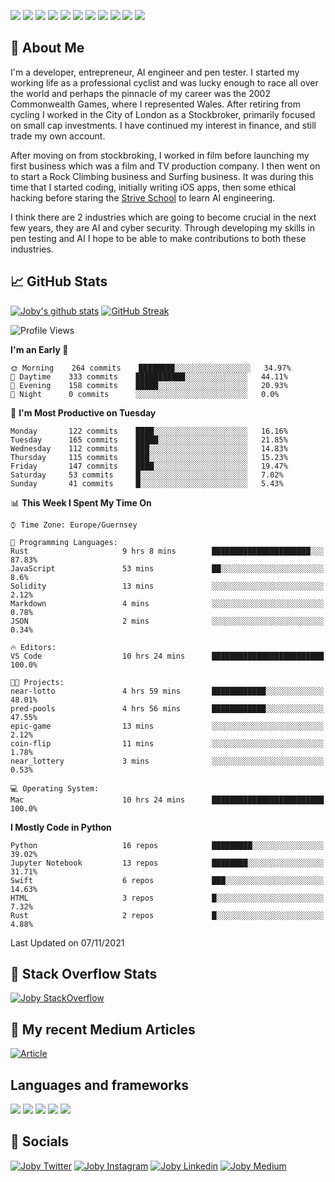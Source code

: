 ![](https://img.shields.io/badge/iOS-000000?style=for-the-badge&logo=ios&logoColor=white)
![](https://img.shields.io/badge/Python-3776AB?style=for-the-badge&logo=python&logoColor=white)
![](https://img.shields.io/badge/Swift-FA7343?style=for-the-badge&logo=swift&logoColor=white)
![](https://img.shields.io/badge/Bootstrap-563D7C?style=for-the-badge&logo=bootstrap&logoColor=white)
![](https://img.shields.io/badge/MongoDB-4EA94B?style=for-the-badge&logo=mongodb&logoColor=white)
![](https://img.shields.io/badge/Heroku-430098?style=for-the-badge&logo=heroku&logoColor=white)
[![](https://img.shields.io/badge/Stack_Overflow-FE7A16?style=for-the-badge&logo=stack-overflow&logoColor=white)](https://stackoverflow.com/users/7301801/joby)
[![](https://img.shields.io/badge/LinkedIn-0077B5?style=for-the-badge&logo=linkedin&logoColor=white)](https://www.linkedin.com/in/jobyi/)
[![](https://img.shields.io/badge/Twitter-1DA1F2?style=for-the-badge&logo=twitter&logoColor=white)](https://twitter.com/Jobyid)
[![](https://img.shields.io/badge/Instagram-E4405F?style=for-the-badge&logo=instagram&logoColor=white)](https://www.instagram.com/jobyid/)
[![](https://img.shields.io/badge/Medium-12100E?style=for-the-badge&logo=medium&logoColor=white)](https://jobyid.medium.com)

## &#x1f; About Me

I'm a developer, entrepreneur, AI engineer and pen tester.
I started my working life as a professional cyclist and was lucky enough to race all over the world and perhaps the pinnacle of my career was the 2002 Commonwealth Games, where I represented Wales.
After retiring from cycling I worked in the City of London as a Stockbroker, primarily focused on small cap investments. I have continued my interest in finance, and still trade my own account.

After moving on from stockbroking, I worked in film before launching my first business which was a film and TV production company. I then went on to start a Rock Climbing business and Surfing business. It was during this time that I started coding, initially writing iOS apps, then some ethical hacking before staring the [Strive School](https://strive.school) to learn AI engineering. 

I think there are 2 industries which are going to become crucial in the next few years, they are AI and cyber security. Through developing my skills in pen testing and AI I hope to be able to make contributions to both these industries. 

## &#x1f4c8; GitHub Stats

[![Joby's github stats](https://github-readme-stats.vercel.app/api?username=jobyid&count_private=true&show_icons=true&theme=radical)](https://github.com/anuraghazra/github-readme-stats) [![GitHub Streak](https://github-readme-streak-stats.herokuapp.com/?user=jobyid&theme=dark)](https://github.com/DenverCoder1/github-readme-streak-stats)

<!--START_SECTION:waka-->
![Profile Views](http://img.shields.io/badge/Profile%20Views-1-blue)

**I'm an Early 🐤** 

```text
🌞 Morning    264 commits    ████████░░░░░░░░░░░░░░░░░   34.97% 
🌆 Daytime    333 commits    ███████████░░░░░░░░░░░░░░   44.11% 
🌃 Evening    158 commits    █████░░░░░░░░░░░░░░░░░░░░   20.93% 
🌙 Night      0 commits      ░░░░░░░░░░░░░░░░░░░░░░░░░   0.0%

```
📅 **I'm Most Productive on Tuesday** 

```text
Monday       122 commits    ████░░░░░░░░░░░░░░░░░░░░░   16.16% 
Tuesday      165 commits    █████░░░░░░░░░░░░░░░░░░░░   21.85% 
Wednesday    112 commits    ███░░░░░░░░░░░░░░░░░░░░░░   14.83% 
Thursday     115 commits    ███░░░░░░░░░░░░░░░░░░░░░░   15.23% 
Friday       147 commits    ████░░░░░░░░░░░░░░░░░░░░░   19.47% 
Saturday     53 commits     █░░░░░░░░░░░░░░░░░░░░░░░░   7.02% 
Sunday       41 commits     █░░░░░░░░░░░░░░░░░░░░░░░░   5.43%

```


📊 **This Week I Spent My Time On** 

```text
⌚︎ Time Zone: Europe/Guernsey

💬 Programming Languages: 
Rust                     9 hrs 8 mins        ██████████████████████░░░   87.83% 
JavaScript               53 mins             ██░░░░░░░░░░░░░░░░░░░░░░░   8.6% 
Solidity                 13 mins             ░░░░░░░░░░░░░░░░░░░░░░░░░   2.12% 
Markdown                 4 mins              ░░░░░░░░░░░░░░░░░░░░░░░░░   0.78% 
JSON                     2 mins              ░░░░░░░░░░░░░░░░░░░░░░░░░   0.34%

🔥 Editors: 
VS Code                  10 hrs 24 mins      █████████████████████████   100.0%

🐱‍💻 Projects: 
near-lotto               4 hrs 59 mins       ████████████░░░░░░░░░░░░░   48.01% 
pred-pools               4 hrs 56 mins       ████████████░░░░░░░░░░░░░   47.55% 
epic-game                13 mins             ░░░░░░░░░░░░░░░░░░░░░░░░░   2.12% 
coin-flip                11 mins             ░░░░░░░░░░░░░░░░░░░░░░░░░   1.78% 
near_lottery             3 mins              ░░░░░░░░░░░░░░░░░░░░░░░░░   0.53%

💻 Operating System: 
Mac                      10 hrs 24 mins      █████████████████████████   100.0%

```

**I Mostly Code in Python** 

```text
Python                   16 repos            █████████░░░░░░░░░░░░░░░░   39.02% 
Jupyter Notebook         13 repos            ████████░░░░░░░░░░░░░░░░░   31.71% 
Swift                    6 repos             ███░░░░░░░░░░░░░░░░░░░░░░   14.63% 
HTML                     3 repos             █░░░░░░░░░░░░░░░░░░░░░░░░   7.32% 
Rust                     2 repos             █░░░░░░░░░░░░░░░░░░░░░░░░   4.88%

```



 Last Updated on 07/11/2021
<!--END_SECTION:waka-->


## &#x1f; Stack Overflow Stats 

[![Joby StackOverflow](https://github-readme-stackoverflow.vercel.app/?userID=7301801&layout=compact)](https://stackoverflow.com/users/7301801/joby)


## &#x1f; My recent Medium Articles
[![Article](https://github-readme-medium-recent-article.vercel.app/medium/@jobyid/0)](https://jobyid.medium.com)
 

## Languages and frameworks
![](https://img.shields.io/badge/iOS-000000?style=for-the-badge&logo=ios&logoColor=white)
![](https://img.shields.io/badge/Python-3776AB?style=for-the-badge&logo=python&logoColor=white)
![](https://img.shields.io/badge/Swift-FA7343?style=for-the-badge&logo=swift&logoColor=white)
![](https://img.shields.io/badge/Bootstrap-563D7C?style=for-the-badge&logo=bootstrap&logoColor=white)
![](https://img.shields.io/badge/MongoDB-4EA94B?style=for-the-badge&logo=mongodb&logoColor=white)


## &#x1f; Socials 
[![Joby Twitter](https://img.shields.io/badge/Twitter-1DA1F2?style=for-the-badge&logo=twitter&logoColor=white)](https://twitter.com/jobyid)
[![Joby Instagram](https://img.shields.io/badge/Instagram-E4405F?style=for-the-badge&logo=instagram&logoColor=white)](https://instagram.com/jobyid)
[![Joby Linkedin](https://img.shields.io/badge/LinkedIn-0077B5?style=for-the-badge&logo=linkedin&logoColor=white)](https://www.linkedin.com/in/jobyi)
[![Joby Medium](https://img.shields.io/badge/Medium-12100E?style=for-the-badge&logo=medium&logoColor=white)](https://jobyid.medium.com)


